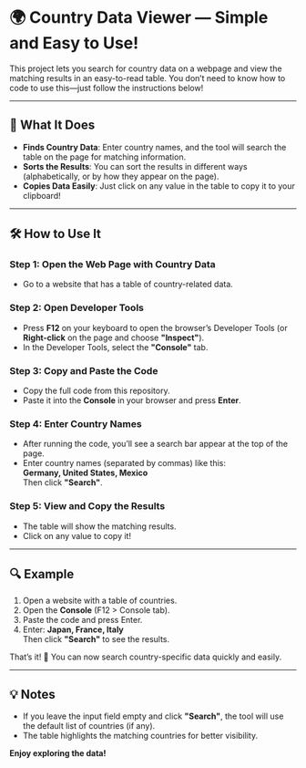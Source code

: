 # 🌍 Country Data Viewer — Simple and Easy to Use!

This project lets you search for country data on a webpage and view the matching results in an easy-to-read table. You don’t need to know how to code to use this—just follow the instructions below!

---

## 📖 **What It Does**
- **Finds Country Data**: Enter country names, and the tool will search the table on the page for matching information.
- **Sorts the Results**: You can sort the results in different ways (alphabetically, or by how they appear on the page).
- **Copies Data Easily**: Just click on any value in the table to copy it to your clipboard!

---

## 🛠 **How to Use It**
### Step 1: Open the Web Page with Country Data
- Go to a website that has a table of country-related data.

### Step 2: Open Developer Tools
- Press **F12** on your keyboard to open the browser’s Developer Tools (or **Right-click** on the page and choose **"Inspect"**).
- In the Developer Tools, select the **"Console"** tab.

### Step 3: Copy and Paste the Code
- Copy the full code from this repository.
- Paste it into the **Console** in your browser and press **Enter**.

### Step 4: Enter Country Names
- After running the code, you’ll see a search bar appear at the top of the page.
- Enter country names (separated by commas) like this:  
  **Germany, United States, Mexico**  
  Then click **"Search"**.

### Step 5: View and Copy the Results
- The table will show the matching results.
- Click on any value to copy it!

---

## 🔍 **Example**
1. Open a website with a table of countries.
2. Open the **Console** (F12 > Console tab).
3. Paste the code and press Enter.
4. Enter: **Japan, France, Italy**  
   Then click **"Search"** to see the results.

That’s it! 🎉 You can now search country-specific data quickly and easily.

---

## 💡 **Notes**
- If you leave the input field empty and click **"Search"**, the tool will use the default list of countries (if any).
- The table highlights the matching countries for better visibility.

**Enjoy exploring the data!**
